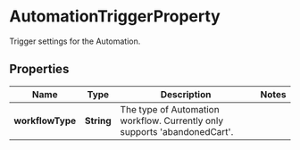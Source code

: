 

# AutomationTriggerProperty

Trigger settings for the Automation.

## Properties

| Name | Type | Description | Notes |
|------------ | ------------- | ------------- | -------------|
|**workflowType** | **String** | The type of Automation workflow. Currently only supports &#39;abandonedCart&#39;. |  |



